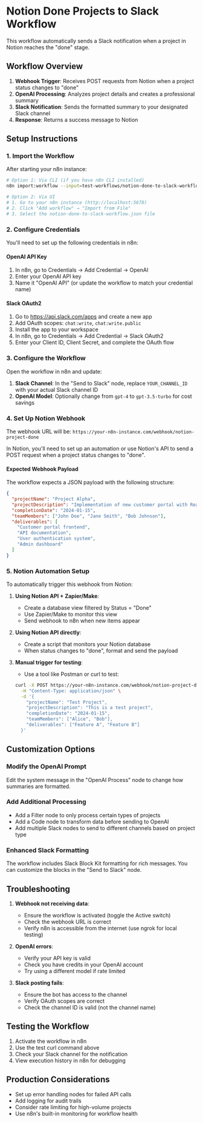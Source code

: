# Notion Done Projects to Slack Workflow

This workflow automatically sends a Slack notification when a project in Notion reaches the "done" stage.

## Workflow Overview

1. **Webhook Trigger**: Receives POST requests from Notion when a project status changes to "done"
2. **OpenAI Processing**: Analyzes project details and creates a professional summary
3. **Slack Notification**: Sends the formatted summary to your designated Slack channel
4. **Response**: Returns a success message to Notion

## Setup Instructions

### 1. Import the Workflow

After starting your n8n instance:

```bash
# Option 1: Via CLI (if you have n8n CLI installed)
n8n import:workflow --input=test-workflows/notion-done-to-slack-workflow.json

# Option 2: Via UI
# 1. Go to your n8n instance (http://localhost:5678)
# 2. Click "Add workflow" → "Import from File"
# 3. Select the notion-done-to-slack-workflow.json file
```

### 2. Configure Credentials

You'll need to set up the following credentials in n8n:

#### OpenAI API Key
1. In n8n, go to Credentials → Add Credential → OpenAI
2. Enter your OpenAI API key
3. Name it "OpenAI API" (or update the workflow to match your credential name)

#### Slack OAuth2
1. Go to https://api.slack.com/apps and create a new app
2. Add OAuth scopes: `chat:write`, `chat:write.public`
3. Install the app to your workspace
4. In n8n, go to Credentials → Add Credential → Slack OAuth2
5. Enter your Client ID, Client Secret, and complete the OAuth flow

### 3. Configure the Workflow

Open the workflow in n8n and update:

1. **Slack Channel**: In the "Send to Slack" node, replace `YOUR_CHANNEL_ID` with your actual Slack channel ID
2. **OpenAI Model**: Optionally change from `gpt-4` to `gpt-3.5-turbo` for cost savings

### 4. Set Up Notion Webhook

The webhook URL will be: `https://your-n8n-instance.com/webhook/notion-project-done`

In Notion, you'll need to set up an automation or use Notion's API to send a POST request when a project status changes to "done".

#### Expected Webhook Payload

The workflow expects a JSON payload with the following structure:

```json
{
  "projectName": "Project Alpha",
  "projectDescription": "Implementation of new customer portal with React and Node.js",
  "completionDate": "2024-01-15",
  "teamMembers": ["John Doe", "Jane Smith", "Bob Johnson"],
  "deliverables": [
    "Customer portal frontend",
    "API documentation", 
    "User authentication system",
    "Admin dashboard"
  ]
}
```

### 5. Notion Automation Setup

To automatically trigger this webhook from Notion:

1. **Using Notion API + Zapier/Make**:
   - Create a database view filtered by Status = "Done"
   - Use Zapier/Make to monitor this view
   - Send webhook to n8n when new items appear

2. **Using Notion API directly**:
   - Create a script that monitors your Notion database
   - When status changes to "done", format and send the payload

3. **Manual trigger for testing**:
   - Use a tool like Postman or curl to test:
   ```bash
   curl -X POST https://your-n8n-instance.com/webhook/notion-project-done \
     -H "Content-Type: application/json" \
     -d '{
       "projectName": "Test Project",
       "projectDescription": "This is a test project",
       "completionDate": "2024-01-15",
       "teamMembers": ["Alice", "Bob"],
       "deliverables": ["Feature A", "Feature B"]
     }'
   ```

## Customization Options

### Modify the OpenAI Prompt
Edit the system message in the "OpenAI Process" node to change how summaries are formatted.

### Add Additional Processing
- Add a Filter node to only process certain types of projects
- Add a Code node to transform data before sending to OpenAI
- Add multiple Slack nodes to send to different channels based on project type

### Enhanced Slack Formatting
The workflow includes Slack Block Kit formatting for rich messages. You can customize the blocks in the "Send to Slack" node.

## Troubleshooting

1. **Webhook not receiving data**: 
   - Ensure the workflow is activated (toggle the Active switch)
   - Check the webhook URL is correct
   - Verify n8n is accessible from the internet (use ngrok for local testing)

2. **OpenAI errors**:
   - Verify your API key is valid
   - Check you have credits in your OpenAI account
   - Try using a different model if rate limited

3. **Slack posting fails**:
   - Ensure the bot has access to the channel
   - Verify OAuth scopes are correct
   - Check the channel ID is valid (not the channel name)

## Testing the Workflow

1. Activate the workflow in n8n
2. Use the test curl command above
3. Check your Slack channel for the notification
4. View execution history in n8n for debugging

## Production Considerations

- Set up error handling nodes for failed API calls
- Add logging for audit trails
- Consider rate limiting for high-volume projects
- Use n8n's built-in monitoring for workflow health